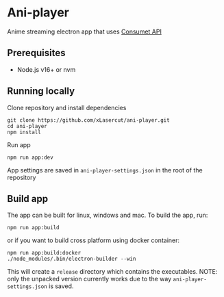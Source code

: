 # Ani-player

Anime streaming electron app that uses [Consumet API](https://github.com/consumet/api.consumet.org)

## Prerequisites

- Node.js v16+ or nvm

## Running locally

Clone repository and install dependencies
```shell
git clone https://github.com/xLasercut/ani-player.git
cd ani-player
npm install
```

Run app
```shell
npm run app:dev
```

App settings are saved in `ani-player-settings.json` in the root of the repository

## Build app

The app can be built for linux, windows and mac. To build the app, run:
```shell
npm run app:build
```

or if you want to build cross platform using docker container:
```shell
npm run app:build:docker
./node_modules/.bin/electron-builder --win
```

This will create a `release` directory which contains the executables. NOTE: only the unpacked version currently works due to the way `ani-player-settings.json` is saved.